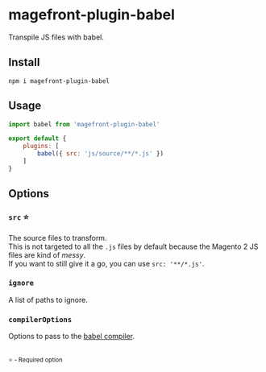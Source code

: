 # magefront-plugin-babel

Transpile JS files with babel.

## Install

    npm i magefront-plugin-babel

## Usage

```js
import babel from 'magefront-plugin-babel'

export default {
    plugins: [
        babel({ src: 'js/source/**/*.js' })
    ]
}
```

## Options

### `src` ⭐

The source files to transform.<br>
This is not targeted to all the `.js` files by default because the Magento 2 JS files are kind of *messy*.<br>
If you want to still give it a go, you can use `src: '**/*.js'`.

### `ignore`

A list of paths to ignore.

### `compilerOptions`

Options to pass to the [babel compiler](https://babeljs.io/docs/en/options).

<br>
<small>⭐ - Required option</small>

